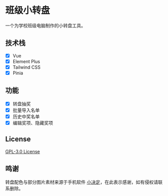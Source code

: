 # 班级小转盘

一个为学校班级电脑制作的小转盘工具。

## 技术栈

- [x] Vue
- [x] Element Plus
- [x] Tailwind CSS
- [x] Pinia

## 功能

- [x] 转盘抽奖
- [x] 批量导入名单
- [x] 历史中奖名单
- [x] 编辑奖项、隐藏奖项

## License

[GPL-3.0 License](LICENSE)

## 鸣谢

转盘配色与部分图片素材来源于手机软件 [小决定](https://play.google.com/store/apps/details?id=com.nixwang.tinydecisions)，在此表示感谢，如有侵权请联系删除。
